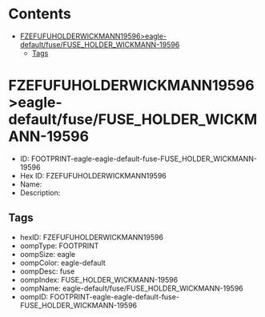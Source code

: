 



Contents
========

* [FZEFUFUHOLDERWICKMANN19596>eagle-default/fuse/FUSE_HOLDER_WICKMANN-19596](#fzefufuholderwickmann19596eagle-defaultfusefuse_holder_wickmann-19596)
	* [Tags](#tags)

# FZEFUFUHOLDERWICKMANN19596>eagle-default/fuse/FUSE_HOLDER_WICKMANN-19596

- ID: FOOTPRINT-eagle-eagle-default-fuse-FUSE_HOLDER_WICKMANN-19596
- Hex ID: FZEFUFUHOLDERWICKMANN19596
- Name: 
- Description: 

## Tags

- hexID: FZEFUFUHOLDERWICKMANN19596
- oompType: FOOTPRINT
- oompSize: eagle
- oompColor: eagle-default
- oompDesc: fuse
- oompIndex: FUSE_HOLDER_WICKMANN-19596
- oompName: eagle-default/fuse/FUSE_HOLDER_WICKMANN-19596
- oompID: FOOTPRINT-eagle-eagle-default-fuse-FUSE_HOLDER_WICKMANN-19596
